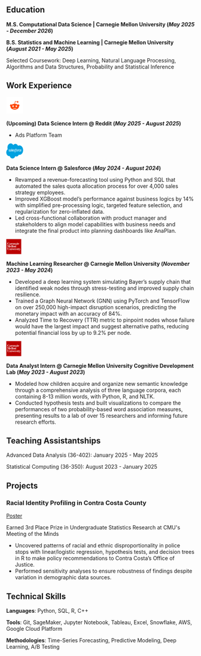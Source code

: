 ## Education							       		
**M.S. Computational Data Science	| Carnegie Mellon University (_May 2025 - December 2026_)**

**B.S. Statistics and Machine Learning | Carnegie Mellon University (_August 2021 - May 2025_)**

Selected Coursework: Deep Learning, Natural Language Processing, Algorithms and Data Structures, Probability and Statistical Inference

## Work Experience
<img src="/images/reddit-icon.webp" alt="Reddit Icon" width="45" height="45">

**(Upcoming) Data Science Intern @ Reddit (_May 2025 - August 2025_)**
- Ads Platform Team

<img src="/images/salesforce-icon.png" alt="Salesforce Icon" width="45" height="40">

**Data Science Intern @ Salesforce (_May 2024 - August 2024_)**
- Revamped a revenue-forecasting tool using Python and SQL that automated the sales quota allocation process for over 4,000 sales strategy employees. 
- Improved XGBoost model’s performance against business logics by 14% with simplified pre-processing logic, targeted feature selection, and regularization for zero-inflated data.
- Led cross-functional collaboration with product manager and stakeholders to align model capabilities with business needs and integrate the final product into planning dashboards like AnaPlan.

<img src="/images/cmu-icon.png" alt="Salesforce Icon" width="40" height="40">

**Machine Learning Researcher @ Carnegie Mellon University (_November 2023 - May 2024_)**
- Developed a deep learning system simulating Bayer’s supply chain that identified weak nodes through stress-testing and improved supply chain resilience. 
- Trained a Graph Neural Network (GNN) using PyTorch and TensorFlow on over 250,000 high-impact disruption scenarios, predicting the monetary impact with an accuracy of 84%.  
- Analyzed Time to Recovery (TTR) metric to pinpoint nodes whose failure would have the largest impact and suggest alternative paths, reducing potential financial loss by up to 9.2% per node.

<img src="/images/cmu-icon.png" alt="Salesforce Icon" width="40" height="40">

**Data Analyst Intern @ Carnegie Mellon University Cognitive Development Lab (_May 2023 - August 2023_)**
- Modeled how children acquire and organize new semantic knowledge through a comprehensive analysis of three language corpora, each containing 8-13 million words, with Python, R, and NLTK.
- Conducted hypothesis tests and built visualizations to compare the performances of two probability-based word association measures, presenting results to a lab of over 15 researchers and informing future research efforts.

## Teaching Assistantships 

Advanced Data Analysis (36-402): January 2025 - May 2025

Statistical Computing (36-350): August 2023 - January 2025 


## Projects
### Racial Identity Profiling in Contra Costa County
[Poster](https://www.stat.cmu.edu/capstoneresearch/spring2024/490files/poster2.pdf)

Earned 3rd Place Prize in Undergraduate Statistics Research at CMU's Meeting of the Minds

- Uncovered patterns of racial and ethnic disproportionality in police stops with linear/logistic regression, hypothesis tests, and decision trees in R to make policy recommendations to Contra Costa’s Office of Justice. 
- Performed sensitivity analyses to ensure robustness of findings despite variation in demographic data sources.


## Technical Skills

**Languages**: Python, SQL, R, C++

**Tools**: Git, SageMaker, Jupyter Notebook, Tableau, Excel, Snowflake, AWS, Google Cloud Platform

**Methodologies**: Time-Series Forecasting, Predictive Modeling, Deep Learning, A/B Testing




